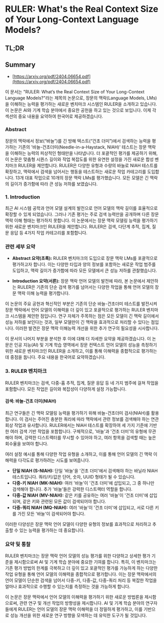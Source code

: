 # RULER: What's the Real Context Size of Your Long-Context Language Models?
## TL;DR
## Summary
- [https://arxiv.org/pdf/2404.06654.pdf](https://arxiv.org/pdf/2404.06654.pdf)

이 문서는 "RULER: What’s the Real Context Size of Your Long-Context Language Models?"라는 제목의 논문으로, 장문의 맥락(Language Models, LMs)을 이해하는 능력을 평가하는 새로운 벤치마크 시스템인 RULER을 소개하고 있습니다. 이 논문은 AI와 기계 학습 분야에서 중요한 공헌을 하고 있는 것으로 보입니다. 이제 각 섹션의 중요 내용을 요약하여 한국어로 제공하겠습니다.

### Abstract

장문의 맥락에서 정보(“바늘”)를 긴 방해 텍스트(“건초 더미”)에서 검색하는 능력을 평가하는 기존의 '바늘-건초더미(Needle-in-a-Haystack, NIAH)' 테스트는 장문 맥락을 이해하는 능력의 피상적인 형태만을 나타냅니다. 더 포괄적인 평가를 제공하기 위해, 이 논문은 맞춤형 시퀀스 길이와 작업 복잡도를 위한 유연한 설정을 가진 새로운 합성 벤치마크 RULER을 제안합니다. RULER은 다양한 유형과 수량의 바늘로 NIAH 테스트를 확장하고, 맥락에서 검색을 넘어서는 행동을 테스트하는 새로운 작업 카테고리를 도입합니다. 13개 대표 작업으로 10개의 장문 맥락 LMs를 평가했습니다. 모든 모델은 긴 맥락의 길이가 증가함에 따라 큰 성능 저하를 보였습니다.

### 1. Introduction

최근 AI 시스템 공학과 언어 모델 설계의 발전으로 언어 모델의 맥락 길이를 효율적으로 확장할 수 있게 되었습니다. 그러나 기존 평가는 주로 검색 능력만을 공개하며 다른 장문 맥락 이해 형태는 평가하지 못합니다. 이 논문에서는 장문 맥락 모델링 능력을 평가하기 위한 새로운 벤치마크인 RULER을 제안합니다. RULER은 검색, 다단계 추적, 집계, 질문 응답 등 4가지 작업 카테고리를 포함합니다. 

### 관련 세부 요약

- **Abstract 요약(초록):** RULER 벤치마크의 도입으로 장문 맥락 LMs를 포괄적으로 평가하고자 합니다. 이는 다양한 타입과 양의 정보를 포함하는 새로운 작업 범주를 도입하고, 맥락 길이가 증가함에 따라 모든 모델에서 큰 성능 저하를 관찰했습니다.

- **Introduction 요약(서론):** 장문 맥락 언어 모델의 발전에 따라, 본 논문에서 제안하는 RULER은 기존의 단순 검색 평가를 넘어서는 다양한 작업을 통해 언어 모델의 장문 맥락 이해 능력을 평가합니다.

이 논문의 주요 공헌과 혁신적인 부분은 기존의 단순 바늘-건초더미 테스트를 발전시켜 장문 맥락에서 언어 모델의 이해력을 더 깊이 있고 포괄적으로 평가하는 RULER 벤치마크 시스템을 제안한 점입니다. 연구 자체가 주목하는 점은 모든 모델이 긴 맥락 길이에서 성능 저하를 보인다는 것과, 일부 모델만이 긴 맥락을 효과적으로 처리할 수 있다는 점입니다. 이러한 발견은 장문 맥락 이해능력 개선을 위한 추가 연구의 필요성을 시사합니다.

이 문서의 나머지 부분을 분석한 후 이에 대해 더 자세한 요약을 제공하겠습니다. 이 논문은 인공 지능(AI) 및 기계 학습 영역에서 장문 컨텍스트 언어 모델의 성능을 측정하기 위한 새로운 벤치마크인 RULER을 소개하고, 이를 통해 이해력을 종합적으로 평가하는 데 중점을 둡니다. 주요 내용을 한국어로 요약하겠습니다.

### 3. RULER 벤치마크

RULER 벤치마크는 검색, 다중-홉 추적, 집계, 질문 응답 등 네 가지 범주에 걸쳐 작업을 포함합니다. 모든 작업은 길이와 복잡성이 다양하게 설정 가능합니다.

#### 검색: 바늘-건초 더미(NIAH)

최근 연구들은 긴 맥락 모델링 능력을 평가하기 위해 바늘-건초더미 검사(NIAH)를 활용합니다. 이 검사는 주어진 충분한 쿼리에 따라 맥락에서 관련 정보를 검색해야 하는 연관 회상 작업과 유사합니다. RULER에서는 NIAH 테스트를 확장하여 세 가지 기준에 기반한 여러 검색 기반 작업을 포함합니다. 구체적으로, '바늘'과 '건초 더미'의 유형에 무관해야 하며, 강력한 디스트랙터를 무시할 수 있어야 하고, 여러 항목을 검색할 때는 높은 회수율을 보여야 합니다.

여러 설정 예시를 통해 다양한 작업 유형을 소개하고, 이를 통해 언어 모델의 긴 맥락 이해력을 다각도로 평가하려는 시도를 보여줍니다.

- **단일 NIAH (S-NIAH):** 단일 '바늘'을 '건초 더미'에서 검색해야 하는 바닐라 NIAH 테스트입니다. 쿼리/키/값은 단어, 숫자, UUID 형태가 될 수 있습니다.
- **다중-키 NIAH (MK-NIAH):** 여러 '바늘'이 '건초 더미'에 삽입되고, 그 중 하나만 검색해야 합니다. 추가 '바늘'들은 강력한 디스트랙터 역할을 합니다.
- **다중-값 NIAH (MV-NIAH):** 같은 키를 공유하는 여러 '바늘'이 '건초 더미'에 삽입되며, 같은 키와 관련된 모든 값이 검색되어야 합니다.
- **다중-쿼리 NIAH (MQ-NIAH):** 여러 '바늘'이 '건초 더미'에 삽입되고, 서로 다른 키를 가진 모든 '바늘'이 검색되어야 합니다.

이러한 다양성은 장문 맥락 언어 모델이 다양한 유형의 정보를 효과적으로 처리하고 추출할 수 있는 능력을 평가하는 데 중요합니다.

### 요약 및 통찰

RULER 벤치마크는 장문 맥락 언어 모델의 성능 평가를 위한 다양하고 상세한 평가 기준을 제시함으로써 AI 및 기계 학습 분야에 중요한 기여를 합니다. 특히, 이 벤치마크는 기존 평가 방법의 한계를 극복하고 더 깊이 있고 포괄적인 평가를 가능하게 하는 다양한 작업 유형을 통해 언어 모델의 이해력을 종합적으로 평가합니다. 이는 장문 맥락에서의 언어 모델이 단순한 검색을 넘어서 다중-키, 다중-값, 다중-쿼리 처리 등 복잡한 작업을 얼마나 효과적으로 수행할 수 있는지를 측정하는 것을 가능하게 합니다.

이 논문은 장문 맥락에서 언어 모델의 이해력을 평가하기 위한 새로운 방법론을 제시함으로써, 관련 연구 및 개선 작업의 방향성을 제시합니다. AI 및 기계 학습 분야의 연구자들에게 RULER는 언어 모델의 장문 맥락 이해력을 더 정밀하게 평가하고, 이를 기반으로 성능 개선을 위한 새로운 연구 방향을 모색하는 데 유익한 도구가 될 것입니다.